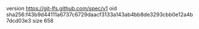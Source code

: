 version https://git-lfs.github.com/spec/v1
oid sha256:f43b9d44111a6737c6729daacf3133a143ab4bb8de3293cbb0e12a4b7dcd03e3
size 658
